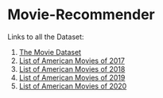 # Movie-Recommender

Links to all the Dataset:
1) [The Movie Dataset](https://www.kaggle.com/rounakbanik/the-movies-dataset) 
2) [List of American Movies of 2017](https://en.wikipedia.org/wiki/List_of_American_films_of_2017)
3) [List of American Movies of 2018](https://en.wikipedia.org/wiki/List_of_American_films_of_2018)
4) [List of American Movies of 2019](https://en.wikipedia.org/wiki/List_of_American_films_of_2019)
5) [List of American Movies of 2020](https://en.wikipedia.org/wiki/List_of_American_films_of_2020)
